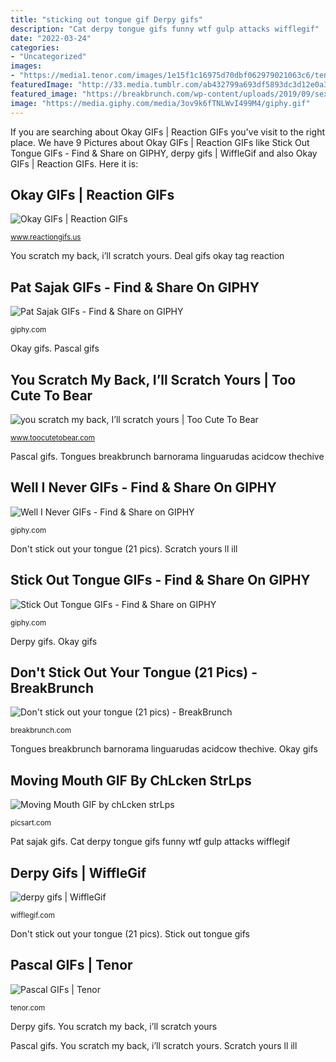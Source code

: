 ```yaml
---
title: "sticking out tongue gif Derpy gifs"
description: "Cat derpy tongue gifs funny wtf gulp attacks wifflegif"
date: "2022-03-24"
categories:
- "Uncategorized"
images:
- "https://media1.tenor.com/images/1e15f1c16975d70dbf062979021063c6/tenor.gif?itemid=10152143"
featuredImage: "http://33.media.tumblr.com/ab432799a693df5893dc3d12e0a3d0c4/tumblr_nuj57so9mI1ucw7ggo1_400.gif"
featured_image: "https://breakbrunch.com/wp-content/uploads/2019/09/sexy-girl-with-tongue-out-090319-10.jpg"
image: "https://media.giphy.com/media/3ov9k6fTNLWvI499M4/giphy.gif"
---
```


If you are searching about Okay GIFs | Reaction GIFs you've visit to the right place. We have 9 Pictures about Okay GIFs | Reaction GIFs like Stick Out Tongue GIFs - Find &amp; Share on GIPHY, derpy gifs | WiffleGif and also Okay GIFs | Reaction GIFs. Here it is:

## Okay GIFs | Reaction GIFs

![Okay GIFs | Reaction GIFs](https://www.reactiongifs.us/wp-content/uploads/2017/11/deal_eith_it.gif "Moving mouth gif by chlcken strlps")

<small>www.reactiongifs.us</small>

You scratch my back, i’ll scratch yours. Deal gifs okay tag reaction

## Pat Sajak GIFs - Find &amp; Share On GIPHY

![Pat Sajak GIFs - Find &amp; Share on GIPHY](https://media.giphy.com/media/3ohhwFxJ6Nfifw6ovK/giphy.gif "Scratch yours ll ill")

<small>giphy.com</small>

Okay gifs. Pascal gifs

## You Scratch My Back, I’ll Scratch Yours | Too Cute To Bear

![you scratch my back, I’ll scratch yours | Too Cute To Bear](https://www.toocutetobear.com/wp-content/uploads/2017/10/scratch.gif "Well i never gifs")

<small>www.toocutetobear.com</small>

Pascal gifs. Tongues breakbrunch barnorama linguarudas acidcow thechive

## Well I Never GIFs - Find &amp; Share On GIPHY

![Well I Never GIFs - Find &amp; Share on GIPHY](https://media.giphy.com/media/l0MYRr2MaX21xL8CQ/giphy.gif "Tongues breakbrunch barnorama linguarudas acidcow thechive")

<small>giphy.com</small>

Don&#039;t stick out your tongue (21 pics). Scratch yours ll ill

## Stick Out Tongue GIFs - Find &amp; Share On GIPHY

![Stick Out Tongue GIFs - Find &amp; Share on GIPHY](https://media.giphy.com/media/3ov9k6fTNLWvI499M4/giphy.gif "Well i never gifs")

<small>giphy.com</small>

Derpy gifs. Okay gifs

## Don&#039;t Stick Out Your Tongue (21 Pics) - BreakBrunch

![Don&#039;t stick out your tongue (21 pics) - BreakBrunch](https://breakbrunch.com/wp-content/uploads/2019/09/sexy-girl-with-tongue-out-090319-10.jpg "Tongues breakbrunch barnorama linguarudas acidcow thechive")

<small>breakbrunch.com</small>

Tongues breakbrunch barnorama linguarudas acidcow thechive. Okay gifs

## Moving Mouth GIF By ChLcken StrLps

![Moving Mouth GIF by chLcken strLps](https://cdn140.picsart.com/234736230024202.gif?to=min&amp;r=640 "You scratch my back, i’ll scratch yours")

<small>picsart.com</small>

Pat sajak gifs. Cat derpy tongue gifs funny wtf gulp attacks wifflegif

## Derpy Gifs | WiffleGif

![derpy gifs | WiffleGif](http://33.media.tumblr.com/ab432799a693df5893dc3d12e0a3d0c4/tumblr_nuj57so9mI1ucw7ggo1_400.gif "Well i never gifs")

<small>wifflegif.com</small>

Don&#039;t stick out your tongue (21 pics). Stick out tongue gifs

## Pascal GIFs | Tenor

![Pascal GIFs | Tenor](https://media1.tenor.com/images/1e15f1c16975d70dbf062979021063c6/tenor.gif?itemid=10152143 "Moving mouth gif by chlcken strlps")

<small>tenor.com</small>

Derpy gifs. You scratch my back, i’ll scratch yours

Pascal gifs. You scratch my back, i’ll scratch yours. Scratch yours ll ill
